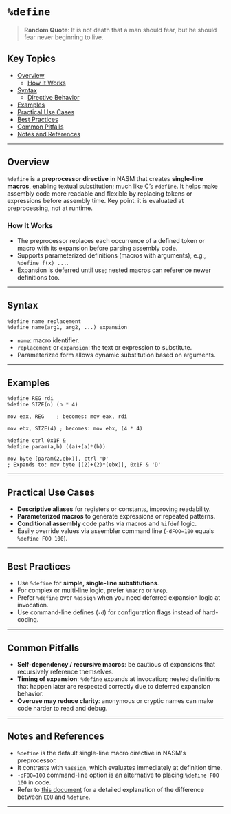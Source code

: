 # `%define`

> **Random Quote**: It is not death that a man should fear, but he should fear never beginning to live.

## Key Topics

- [Overview](#overview)
    - [How It Works](#how-it-works)
- [Syntax](#syntax)
    - [Directive Behavior](#directive-behavior)
- [Examples](#examples)
- [Practical Use Cases](#practical-use-cases)
- [Best Practices](#best-practices)
- [Common Pitfalls](#common-pitfalls)
- [Notes and References](#notes-and-references)

---

## Overview

`%define` is a **preprocessor directive** in NASM that creates **single-line macros**, enabling textual substitution; much like C’s `#define`. It helps make assembly code more readable and flexible by replacing tokens or expressions before assembly time. Key point: it is evaluated at preprocessing, not at runtime.

### How It Works

- The preprocessor replaces each occurrence of a defined token or macro with its expansion before parsing assembly code.
- Supports parameterized definitions (macros with arguments), e.g., `%define f(x) ...`.
- Expansion is deferred until use; nested macros can reference newer definitions too.  

---

## Syntax

```assembly
%define name replacement
%define name(arg1, arg2, ...) expansion
````

- `name`: macro identifier.
- `replacement` or `expansion`: the text or expression to substitute.
- Parameterized form allows dynamic substitution based on arguments.  

---

## Examples

```assembly
%define REG rdi
%define SIZE(n) (n * 4)

mov eax, REG    ; becomes: mov eax, rdi

mov ebx, SIZE(4) ; becomes: mov ebx, (4 * 4)
```

```assembly
%define ctrl 0x1F &
%define param(a,b) ((a)+(a)*(b))

mov byte [param(2,ebx)], ctrl 'D'
; Expands to: mov byte [(2)+(2)*(ebx)], 0x1F & 'D'
```

---

## Practical Use Cases

* **Descriptive aliases** for registers or constants, improving readability.
* **Parameterized macros** to generate expressions or repeated patterns.
* **Conditional assembly** code paths via macros and `%ifdef` logic.
* Easily override values via assembler command line (`-dFOO=100` equals `%define FOO 100`).

---

## Best Practices

* Use `%define` for **simple, single-line substitutions**.
* For complex or multi-line logic, prefer `%macro` or `%rep`.
* Prefer `%define` over `%assign` when you need deferred expansion logic at invocation.
* Use command-line defines (`-d`) for configuration flags instead of hard-coding.

---

## Common Pitfalls

* **Self-dependency / recursive macros**: be cautious of expansions that recursively reference themselves.
* **Timing of expansion**: `%define` expands at invocation; nested definitions that happen later are respected correctly due to deferred expansion behavior.
* **Overuse may reduce clarity**: anonymous or cryptic names can make code harder to read and debug.

---

## Notes and References

* `%define` is the default single-line macro directive in NASM's preprocessor.
* It contrasts with `%assign`, which evaluates immediately at definition time.
* `-dFOO=100` command-line option is an alternative to placing `%define FOO 100` in code.
* Refer to [this document](../../Q&A/05_equ_vs_\%define.md) for a detailed explanation of the difference between `EQU` and `%define`.

---
